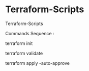 # Terraform-Scripts
Terraform-Scripts

Commands Sequence : 

terraform init

terraform validate

terraform apply -auto-approve


